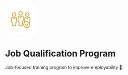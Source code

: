 <img src="./src//assets//images//jqp.png" alt="JQP" width="100px" height="100px" style="align-item: center;">

# Job Qualification Program

Job-focused training program to improve employability 🧭.
